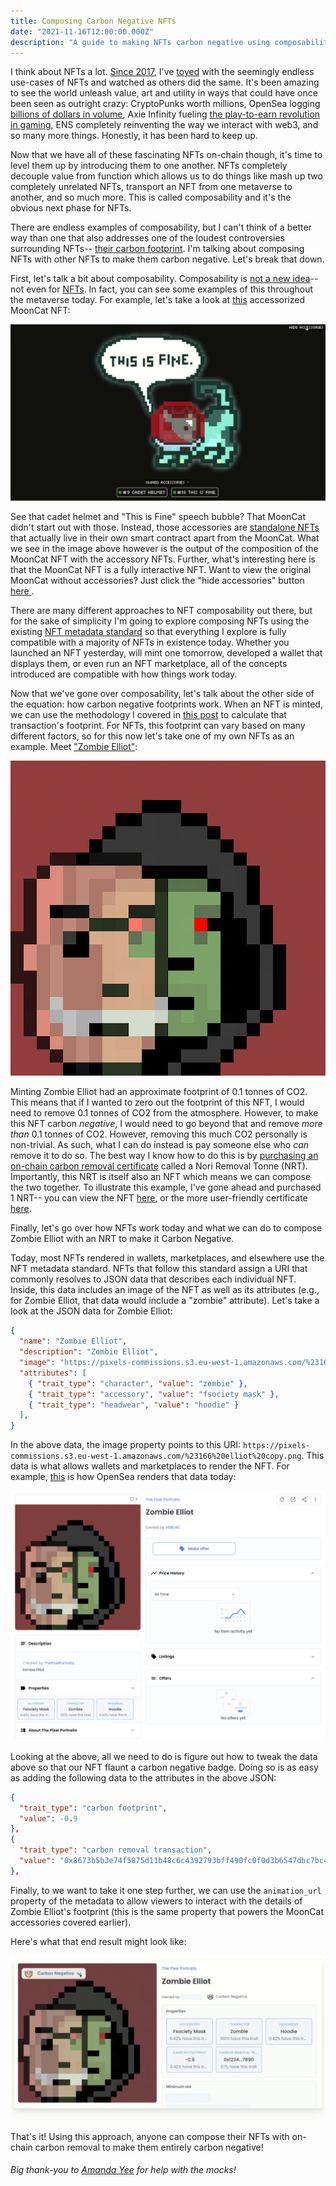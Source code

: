 ```yaml
---
title: Composing Carbon Negative NFTs
date: "2021-11-16T12:00:00.000Z"
description: "A guide to making NFTs carbon negative using composability. Whether you launched an NFT yesterday, will mint one tomorrow, developed a wallet that displays them, or even run an NFT marketplace, all of the concepts introduced are compatible with how things work today."
---
```


I think about NFTs a lot. [Since 2017](https://github.com/nori-dot-eco/NIPs/issues/4), I've [toyed](https://jaycen.io/Atomic-Swap-Marketplaces-for-Non-Fungible-Tokens/) with the seemingly endless use-cases of NFTs and watched as others did the same. It's been amazing to see the world unleash value, art and utility in ways that could have once been seen as outright crazy: CryptoPunks worth millions, OpenSea logging [billions of dollars in volume](https://decrypt.co/79789/opensea-3b-month-ethereum-nft-sales-amazon-ebay-etsy), Axie Infinity fueling [the play-to-earn revolution in gaming](https://www.notboring.co/p/infinity-revenue-infinity-possibilities), ENS completely reinventing the way we interact with web3, and so many more things. Honestly, it has been hard to keep up.

Now that we have all of these fascinating NFTs on-chain though, it's time to level them up by introducing them to one another. NFTs completely decouple value from function which allows us to do things like mash up two completely unrelated NFTs, transport an NFT from one metaverse to another, and so much more. This is called composability and it's the obvious next phase for NFTs. 

There are endless examples of composability, but I can't think of a better way than one that also addresses one of the loudest controversies surrounding NFTs-- [their carbon footprint](https://medium.com/nori-carbon-removal/carbon-removal-nfts-are-the-solution-to-energy-usage-and-carbon-emissions-from-blockchain-crypto-a13e4d521245). I'm talking about composing NFTs with other NFTs to make them carbon negative. Let's break that down.

First, let's talk a bit about composability. Composability is [not a new idea](https://a16z.com/2018/12/16/4-eras-of-blockchain-computing-degrees-of-composability/)-- not even for [NFTs](https://github.com/ethereum/EIPs/issues/998). In fact, you can see some examples of this throughout the metaverse today. For example, let's take a look at [this](https://api.mooncat.community/dynamic/0x003b92f2eb) accessorized MoonCat NFT:

![an accessorized MoonCat](./mooncat-accessories-toggle.gif) 

See that cadet helmet and "This is Fine" speech bubble? That MoonCat didn't start out with those. Instead, those accessories are [standalone NFTs](https://mooncat.community/accessory-faq) that actually live in their own smart contract apart from the MoonCat. What we see in the image above however is the output of the composition of the MoonCat NFT with the accessory NFTs. Further, what's interesting here is that the MoonCat NFT is a fully interactive NFT. Want to view the original MoonCat without accessories? Just click the "hide accessories" button [here ](https://api.mooncat.community/dynamic/0x003b92f2eb).

There are many different approaches to NFT composability out there, but for the sake of simplicity I'm going to explore composing NFTs using the existing [NFT metadata standard](https://eips.ethereum.org/EIPS/eip-721) so that everything I explore is fully compatible with a majority of NFTs in existence today. Whether you launched an NFT yesterday, will mint one tomorrow, developed a wallet that displays them, or even run an NFT marketplace, all of the concepts introduced are compatible with how things work today.


Now that we've gone over composability, let's talk about the other side of the equation: how carbon negative footprints work. When an NFT is minted, we can use the methodology I covered in [this post](https://jaycen.io/Ethereum-Smart-Contract-Footprint-Calculator/) to calculate that transaction's footprint. For NFTs, this footprint can vary based on many different factors, so for this now let's take one of my own NFTs as an example. Meet ["Zombie Elliot"](https://opensea.io/assets/0xa8121b153c77ca4dd1da3a9d7cdc4729129c8c6d/169):

![Zombie Elliot NFT](./zombie-elliot.png)

Minting Zombie Elliot had an approximate footprint of 0.1 tonnes of CO2. This means that if I wanted to zero out the footprint of this NFT, I would need to remove 0.1 tonnes of CO2 from the atmosphere. However, to make this NFT carbon *negative*, I would need to go beyond that and remove *more than* 0.1 tonnes of CO2. However, removing this much CO2 personally is non-trivial. As such, what I can do instead is pay someone else who *can* remove it to do so. The best way I know how to do this is by [purchasing an on-chain carbon removal certificate](https://nori.com/remove-carbon) called a Nori Removal Tonne (NRT). Importantly, this NRT is itself also an NFT which means we can compose the two together. To illustrate this example, I've gone ahead and purchased 1 NRT-- you can view the NFT [here](https://etherscan.io/tx/0x8673b5b3e74f5875d11b48c6c4392793bff490fc0f0d3b6547dbc7bc478ef455), or the more user-friendly certificate [here](https://nori.com/certificate/786).

Finally, let's go over how NFTs work today and what we can do to compose Zombie Elliot with an NRT to make it Carbon Negative. 

Today, most NFTs rendered in wallets, marketplaces, and elsewhere use the NFT metadata standard. NFTs that follow this standard assign a URI that commonly resolves to JSON data that describes each individual NFT. Inside, this data includes an image of the NFT as well as its attributes (e.g., for Zombie Elliot, that data would include a "zombie" attribute). Let's take a look at the JSON data for Zombie Elliot:

```json
{
  "name": "Zombie Elliot",
  "description": "Zombie Elliot",
  "image": "https://pixels-commissions.s3.eu-west-1.amazonaws.com/%23166%20elliot%20copy.png",
  "attributes": [
    { "trait_type": "character", "value": "zombie" },
    { "trait_type": "accessory", "value": "fsociety mask" },
    { "trait_type": "headwear", "value": "hoodie" }
  ],
}
```

In the above data, the image property points to this URI: `https://pixels-commissions.s3.eu-west-1.amazonaws.com/%23166%20elliot%20copy.png`. This data is what allows wallets and marketplaces to render the NFT. For example, [this](https://opensea.io/assets/0xa8121b153c77ca4dd1da3a9d7cdc4729129c8c6d/169) is how OpenSea renders that data today:

![Zombie Elliot on OpenSea today](./zombie-elliot-opensea-today.png)

Looking at the above, all we need to do is figure out how to tweak the data above so that our NFT flaunt a carbon negative badge. Doing so is as easy as adding the following data to the attributes in the above JSON:


```json
{ 
  "trait_type": "carbon footprint", 
  "value": -0.9 
},
{ 
  "trait_type": "carbon removal transaction", 
  "value": "0x8673b5b3e74f5875d11b48c6c4392793bff490fc0f0d3b6547dbc7bc478ef455" 
},
```

Finally, to we want to take it one step further, we can use the `animation_url` property of the metadata to allow viewers to interact with the details of Zombie Elliot's footprint (this is the same property that powers the MoonCat accessories covered earlier). 

Here's what that end result might look like:

![carbon negative OpenSea badge](./zombie-elliot-accessories.gif)

That's it! Using this approach, anyone can compose their NFTs with on-chain carbon removal to make them entirely carbon negative!



###### *Big thank-you to [Amanda Yee](https://twitter.com/amandayee_) for help with the mocks!*







